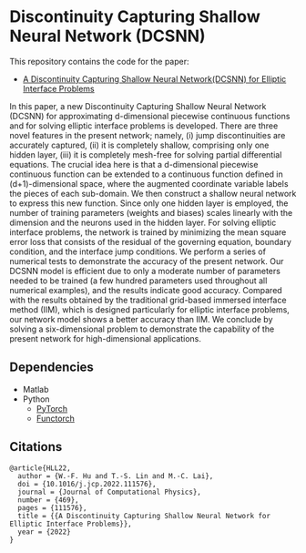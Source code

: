 # Discontinuity Capturing Shallow Neural Network (DCSNN)

This repository contains the code for the paper:

* [A Discontinuity Capturing Shallow Neural Network(DCSNN) for Elliptic Interface Problems](https://arxiv.org/abs/2106.05587)

In this paper, a new Discontinuity Capturing Shallow Neural Network (DCSNN) for approximating d-dimensional piecewise continuous functions and for solving elliptic interface problems is developed. There are three novel features in the present network; namely, (i) jump discontinuities are accurately captured, (ii) it is completely shallow, comprising only one hidden layer, (iii) it is completely mesh-free for solving partial differential equations. The crucial idea here is that a d-dimensional piecewise continuous function can be extended to a continuous function defined in (d+1)-dimensional space, where the augmented coordinate variable labels the pieces of each sub-domain. We then construct a shallow neural network to express this new function. Since only one hidden layer is employed, the number of training parameters (weights and biases) scales linearly with the dimension and the neurons used in the hidden layer. For solving elliptic interface problems, the network is trained by minimizing the mean square error loss that consists of the residual of the governing equation, boundary condition, and the interface jump conditions. We perform a series of numerical tests to demonstrate the accuracy of the present network. Our DCSNN model is efficient due to only a moderate number of parameters needed to be trained (a few hundred parameters used throughout all numerical examples), and the results indicate good accuracy. Compared with the results obtained by the traditional grid-based immersed interface method (IIM), which is designed particularly for elliptic interface problems, our network model shows a better accuracy than IIM. We conclude by solving a six-dimensional problem to demonstrate the capability of the present network for high-dimensional applications.

## Dependencies

* Matlab
* Python
	* [PyTorch](https://pytorch.org)
	* [Functorch](https://github.com/pytorch/functorch)

## Citations

```
@article{HLL22,
  author = {W.-F. Hu and T.-S. Lin and M.-C. Lai},
  doi = {10.1016/j.jcp.2022.111576},
  journal = {Journal of Computational Physics},
  number = {469},
  pages = {111576},
  title = {{A Discontinuity Capturing Shallow Neural Network for Elliptic Interface Problems}},
  year = {2022}
}